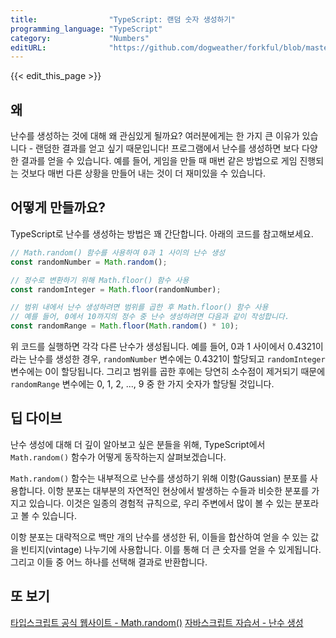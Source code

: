 ```yaml
---
title:                "TypeScript: 랜덤 숫자 생성하기"
programming_language: "TypeScript"
category:             "Numbers"
editURL:              "https://github.com/dogweather/forkful/blob/master/content/ko/typescript/generating-random-numbers.md"
---
```


{{< edit_this_page >}}

## 왜

난수를 생성하는 것에 대해 왜 관심있게 될까요? 여러분에게는 한 가지 큰 이유가 있습니다 - 랜덤한 결과를 얻고 싶기 때문입니다! 프로그램에서 난수를 생성하면 보다 다양한 결과를 얻을 수 있습니다. 예를 들어, 게임을 만들 때 매번 같은 방법으로 게임 진행되는 것보다 매번 다른 상황을 만들어 내는 것이 더 재미있을 수 있습니다.

## 어떻게 만들까요?

TypeScript로 난수를 생성하는 방법은 꽤 간단합니다. 아래의 코드를 참고해보세요. 

```TypeScript
// Math.random() 함수를 사용하여 0과 1 사이의 난수 생성
const randomNumber = Math.random();

// 정수로 변환하기 위해 Math.floor() 함수 사용
const randomInteger = Math.floor(randomNumber);

// 범위 내에서 난수 생성하려면 범위를 곱한 후 Math.floor() 함수 사용
// 예를 들어, 0에서 10까지의 정수 중 난수 생성하려면 다음과 같이 작성합니다.
const randomRange = Math.floor(Math.random() * 10);
```

위 코드를 실행하면 각각 다른 난수가 생성됩니다. 예를 들어, 0과 1 사이에서 0.4321이라는 난수를 생성한 경우, `randomNumber` 변수에는 0.4321이 할당되고 `randomInteger` 변수에는 0이 할당됩니다. 그리고 범위를 곱한 후에는 당연히 소수점이 제거되기 때문에 `randomRange` 변수에는 0, 1, 2, ..., 9 중 한 가지 숫자가 할당될 것입니다.

## 딥 다이브

난수 생성에 대해 더 깊이 알아보고 싶은 분들을 위해, TypeScript에서 `Math.random()` 함수가 어떻게 동작하는지 살펴보겠습니다. 

`Math.random()` 함수는 내부적으로 난수를 생성하기 위해 이항(Gaussian) 분포를 사용합니다. 이항 분포는 대부분의 자연적인 현상에서 발생하는 수들과 비슷한 분포를 가지고 있습니다. 이것은 일종의 경험적 규칙으로, 우리 주변에서 많이 볼 수 있는 분포라고 볼 수 있습니다.

이항 분포는 대략적으로 백만 개의 난수를 생성한 뒤, 이들을 합산하여 얻을 수 있는 값을 빈티지(vintage) 나누기에 사용합니다. 이를 통해 더 큰 숫자를 얻을 수 있게됩니다. 그리고 이들 중 어느 하나를 선택해 결과로 반환합니다.

## 또 보기

[타입스크립트 공식 웹사이트 - Math.random()](https://www.typescriptlang.org/docs/handbook/release-notes/typescript-2-0.html#the-libdomd-ts-file-in---libdom-ts)
[자바스크립트 자습서 - 난수 생성](https://developer.mozilla.org/ko/docs/Web/JavaScript/Reference/Global_Objects/Math/random)